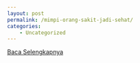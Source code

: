 ```yaml
---
layout: post
permalink: /mimpi-orang-sakit-jadi-sehat/
categories:
    - Uncategorized
---
```


[Baca Selengkapnya](/04)